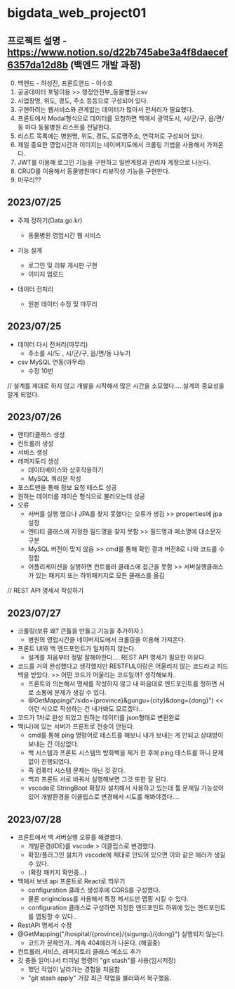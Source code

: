 # bigdata_web_project01

## 프로젝트 설명 - https://www.notion.so/d22b745abe3a4f8daecef6357da12d8b (백엔드 개발 과정)
0. 백엔드 - 하성진, 프론트엔드 - 이수호
1. 공공데이터 포털이용 >> 행정안전부_동물병원.csv
2. 사업장명, 위도, 경도, 주소 등등으로 구성되어 있다.
3. 구현하려는 웹서비스와 관계없는 데이터가 많아서 전처리가 필요했다.
4. 프론트에서 Modal형식으로 데이터를 요청하면 백에서 광역도시, 시/군/구, 읍/면/동 마다 동물병원 리스트를 전달한다.
5. 리스트 목록에는 병원명, 위도, 경도, 도로명주소, 연락처로 구성되어 있다.
6. 제일 중요한 영업시간과 이미지는 네이버지도에서 크롤링 기법을 사용해서 가져온다.
7. JWT를 이용해 로그인 기능을 구현하고 일반계정과 관리자 계정으로 나눈다.
8. CRUD를 이용해서 동물병원마다 리뷰작성 기능을 구현한다.
9. 마무리??  

## 2023/07/25
- 주제 정하기(Data.go.kr)
    - 동물병원 영업시간 웹 서비스

- 기능 설계
    - 로그인 및 리뷰 게시판 구현
    - 이미지 업로드

- 데이터 전처리
    - 원본 데이터 수정 및 마무리 
 
## 2023/07/25
- 데이터 다시 전처리(마무리)
    - 주소를 시/도 , 시/군/구, 읍/면/동 나누기
- csv MySQL 연동(마무리)
    - 수정 10번

// 설계를 제대로 하지 않고 개발을 시작해서 많은 시간을 소모했다.....설계의 중요성을 알게 되었다.

## 2023/07/26
- 엔티티클래스 생성
- 컨트롤러 생성
- 서비스 생성
- 레퍼지토리 생성
    - 데이터베이스와 상호작용하기
    - MySQL 쿼리문 작성
- 포스트맨을 통해 정보 요청 테스트 성공
- 원하는 데이터를 제이슨 형식으로 불러오는데 성공
- 오류
    - 서버를 실행 했으나 JPA를 찾지 못했다는 오류가 생김 >> properties에 jpa 설정
    - 엔티티 클래스에 지정한 필드명을 찾지 못함 >> 필드명과 메소명에 대소문자 구분
    - MySQL 버전이 맞지 않음 >> cmd를 통해 확인 결과 버전8로 나와 코드를 수정함
    - 어플리케이션을 실행하면 컨트롤러 클래스에 접근을 못함 >> 서버실행클래스가 있는 패키지 또는 하위패키지로 모든 클래스를 옮김

// REST API 명세서 작성하기

## 2023/07/27
- 크롤링(보류 왜? 큰틀을 만들고 기능을 추가하자.)
    - 병원의 영업시간을 네이버지도에서 크롤링을 이용해 가져온다.
- 프론트 UI와 백 엔드포인트가 일치하지 않는다.
    - 설계를 처음부터 정말 잘해야한다.... REST API 명세가 필요한 이유다.
- 코드를 거의 완성했다고 생각했지만 RESTFUL이랑은 어울리지 않는 코드라고 피드백을 받았다. >> 어떤 코드가 어울리는 코드일까? 생각해보자..
    - 프론트와 의논해서 명세를 작성하지 않고 내 마음대로 엔드포인트를 정하면 서로 소통에 문제가 생길 수 있다.
    - @GetMapping("/sido={province}&gungu={city}&dong={dong}") << 이런 식으로 작성하는 건 내가봐도 모르겠다..
- 코드가 1차로 완성 되었고 원하는 데이터를 json형태로 변환완료
- 백(나)에 있는 서버가 프론트로 전송이 안된다. 
    - cmd를 통해 ping 명령어로 테스트를 해보니 내가 보내는 게 안되고 상대방이 보내는 건 이상없다.
    - 백 시스템과 프론트 시스템의 방화벽을 제거 한 후에 ping 테스트를 하니 문제없이 진행되었다.
    - 즉 컴퓨터 시스템 문제는 아닌 것 같다.
    - 백과 프론트 서로 바꿔서 실행해보면 그것 또한 잘 된다. 
    - vscode로 StringBoot 확장자 설치해서 사용하고 있는데 툴 문제일 가능성이 있어 개발환경을 이클립스로 변경해서 시도를 해봐야겠다....

## 2023/07/28
- 프론트에서 백 서버실행 오류를 해결했다.
    - 개발환경(IDE)를 vscode > 이클립스로 변경했다.
    - 확장/플러그인 설치가 vscode에 제대로 안되어 있으면 이와 같은 에러가 생길 수 있다.
    - (확장 패키지 확인중...)
- 백에서 보낸 api 프론트로 React로 띄우기
    - configuration 클래스 생성후에 CORS를 구성했다.
    - 물론 origincloss를 사용해서 특정 메서드만 맵핑 시킬 수 있다.
    - configuration 클래스로 구성하면 지정한 엔드포인트 하위에 있는 엔드포인트를 맵핑할 수 있다..
- RestAPi 명세서 수정
- @GetMapping("/hospital/{province}/{sigungu}/{dong}") 실행되지 않는다.
    - 코드가 문제인가.. 계속 404에러가 나온다. (해결중)
- 컨트롤러,서비스, 레퍼지토리 클래스 메소드 추가
- 깃 충돌 일어나서 터미널 명령어 "git stash"를 사용(임시저장)
    - 했던 작업이 날라가는 경험을 처음함
    - "git stash apply" 가장 최근 작업을 불러와서 복구했음.



